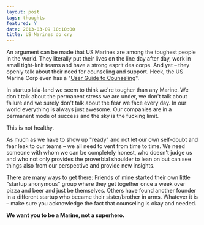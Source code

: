 ```yaml
---
layout: post
tags: thoughts
featured: Y
date: 2013-03-09 10:10:00
title: US Marines do cry
---
```

An argument can be made that US Marines are among the toughest people in the world. They literally put their lives on the line day after day, work in small tight-knit teams and have a strong esprit des corps. And yet – they openly talk about their need for counseling and support. Heck, the US Marine Corp even has a "[User Guide to Counseling](http://www.marines.mil/Portals/59/Publications/NAVMC%202795.pdf)".

In startup lala-land we seem to think we're tougher than any Marine. We don't talk about the permanent stress we are under, we don't talk about failure and we surely don't talk about the fear we face every day. In our world everything is always just awesome. Our companies are in a permanent mode of success and the sky is the fucking limit.

This is not healthy.

As much as we have to show up "ready" and not let our own self-doubt and fear leak to our teams – we all need to vent from time to time. We need someone with whom we can be completely honest, who doesn't judge us and who not only provides the proverbial shoulder to lean on but can see things also from our perspective and provide new insights.

There are many ways to get there: Friends of mine started their own little "startup anonymous" group where they get together once a week over pizza and beer and just be themselves. Others have found another founder in a different startup who became their sister/brother in arms. Whatever it is – make sure you acknowledge the fact that counseling is okay and needed.

**We want you to be a Marine, not a superhero.**